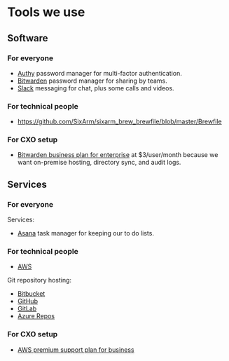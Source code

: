 # Tools we use


## Software

### For everyone

* [Authy](https://authy.com) password manager for multi-factor authentication.
* [Bitwarden](https://bitwarden.com) password manager for sharing by teams.
* [Slack](http://slack.com) messaging for chat, plus some calls and videos.


### For technical people

* https://github.com/SixArm/sixarm_brew_brewfile/blob/master/Brewfile


### For CXO setup

* [Bitwarden business plan for enterprise](https://vault.bitwarden.com/#/register?org=enterprise) at $3/user/month because we want on-premise hosting, directory sync, and audit logs.


## Services


### For everyone

Services:

* [Asana](https://asana.com) task manager for keeping our to do lists.


### For technical people

* [AWS](https://aws.amazon.com/)

Git repository hosting:

* [Bitbucket](https://bitbucket.com)
* [GitHub](https://github.com)
* [GitLab](https://github.com)
* [Azure Repos](https://azure.microsoft.com/en-us/services/devops/repos/)


### For CXO setup

* [AWS premium support plan for business](https://aws.amazon.com/premiumsupport/plans/)


